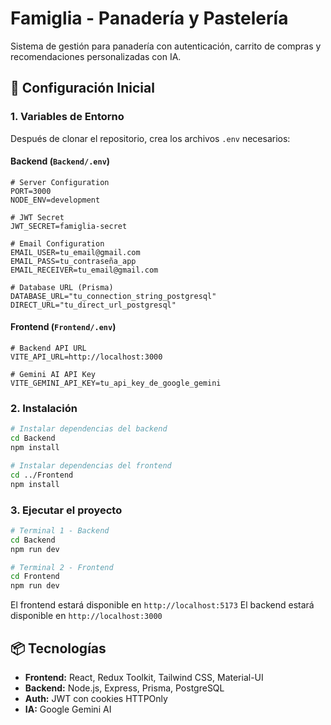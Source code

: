 # Famiglia - Panadería y Pastelería

Sistema de gestión para panadería con autenticación, carrito de compras y recomendaciones personalizadas con IA.

## 🚀 Configuración Inicial

### 1. Variables de Entorno

Después de clonar el repositorio, crea los archivos `.env` necesarios:

#### **Backend** (`Backend/.env`)
```env
# Server Configuration
PORT=3000
NODE_ENV=development

# JWT Secret
JWT_SECRET=famiglia-secret

# Email Configuration
EMAIL_USER=tu_email@gmail.com
EMAIL_PASS=tu_contraseña_app
EMAIL_RECEIVER=tu_email@gmail.com

# Database URL (Prisma)
DATABASE_URL="tu_connection_string_postgresql"
DIRECT_URL="tu_direct_url_postgresql"
```

#### **Frontend** (`Frontend/.env`)
```env
# Backend API URL
VITE_API_URL=http://localhost:3000

# Gemini AI API Key
VITE_GEMINI_API_KEY=tu_api_key_de_google_gemini
```

### 2. Instalación

```bash
# Instalar dependencias del backend
cd Backend
npm install

# Instalar dependencias del frontend
cd ../Frontend
npm install
```

### 3. Ejecutar el proyecto

```bash
# Terminal 1 - Backend
cd Backend
npm run dev

# Terminal 2 - Frontend
cd Frontend
npm run dev
```

El frontend estará disponible en `http://localhost:5173`
El backend estará disponible en `http://localhost:3000`

## 📦 Tecnologías

- **Frontend:** React, Redux Toolkit, Tailwind CSS, Material-UI
- **Backend:** Node.js, Express, Prisma, PostgreSQL
- **Auth:** JWT con cookies HTTPOnly
- **IA:** Google Gemini AI